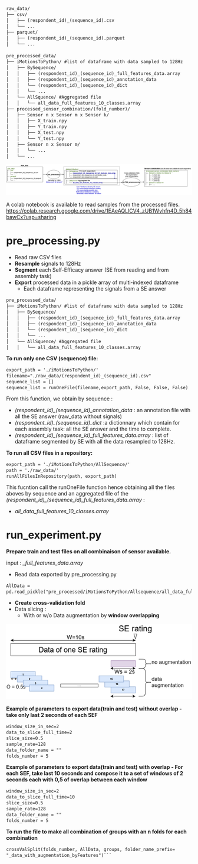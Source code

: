 ```
raw_data/
├── csv/
│   ├── (respondent_id)_(sequence_id).csv
│   └── ...
├── parquet/
│   ├── (respondent_id)_(sequence_id).parquet
│   └── ...

pre_processed_data/
├── iMotionsToPython/ #list of dataframe with data sampled to 128Hz
│   ├── BySequence/
│   │   ├── (respondent_id)_(sequence_id)_full_features_data.array
│   │   ├── (respondent_id)_(sequence_id)_annotation_data
│   │   └── (respondent_id)_(sequence_id)_dict
│   │   └── ...
│   └── AllSquence/ #Aggregated file
│   │   └── all_data_full_features_10_classes.array
├── processed_sensor_combination/(fold_number)/
│   ├── Sensor n x Sensor m x Sensor k/
│   │   ├── X_train.npy
│   │   ├── Y_train.npy
│   │   ├── X_test.npy
│   │   └── Y_test.npy
│   ├── Sensor n x Sensor m/
│   │   └── ...
│   └── ...
```

![processing]( /rsc\file_processing.png "processing")

A colab notebook is available to read samples from the processed files. 
https://colab.research.google.com/drive/1EAeAQLlCV4_zUB1Wvhfn4D_5h84bawCx?usp=sharing

# pre_processing.py 

- Read raw CSV files
- **Resample** signals to 128Hz
- **Segment** each Self-Efficacy answer (SE from reading and from assembly task)
- **Export** processed data in a pickle array of multi-indexed dataframe
    - Each dataframe representing the signals from a SE answer 
```
pre_processed_data/
├── iMotionsToPython/ #list of dataframe with data sampled to 128Hz
│   ├── BySequence/
│   │   ├── (respondent_id)_(sequence_id)_full_features_data.array
│   │   ├── (respondent_id)_(sequence_id)_annotation_data
│   │   └── (respondent_id)_(sequence_id)_dict
│   │   └── ...
│   └── AllSquence/ #Aggregated file
│   │   └── all_data_full_features_10_classes.array
```

**To run only one CSV (sequence) file:**
```
export_path = './iMotionsToPython/'
filename="./raw_data/(respondent_id)_(sequence_id).csv"
sequence_list = []
sequence_list = runOneFile(filename,export_path, False, False, False)
```

From this function, we obtain by sequence :
- *(respondent_id)_(sequence_id)_annotation_data* : an annotation file with all the SE answer (raw_data without signals)
- *(respondent_id)_(sequence_id)_dict* :a dictionnary which contain for each assembly task: all the SE answer and the time to complete.
- *(respondent_id)_(sequence_id)_full_features_data.array* : list of dataframe segmented by SE with all the data resampled to 128Hz.

**To run all CSV files in a repository:**
```
export_path = './iMotionsToPython/AllSequence/'
path = './raw_data/'
runAllFilesInRepository(path, export_path)
```
This fucntion call the runOneFile function hence obtaining all the files aboves by sequence and an aggregated file of the *(respondent_id)_(sequence_id)_full_features_data.array* : 
- *all_data_full_features_10_classes.array* 

# run_experiment.py

**Prepare train and test files on all combinaison of sensor available.**

input : *_full_features_data.array*

- Read  data exported by pre_processing.py

```
AllData = pd.read_pickle("pre_processed/iMotionsToPython/Allsequence/all_data_full_features_10_classes_final.array")
```
- **Create cross-validation fold**
- Data slicing :
  - With or w/o Data augmentation by **window overlapping**



![window]( /rsc\window_slicing.png
 "window")

**Example of parameters to export data(train and test) without overlap - take only last 2 seconds of each SEF**

```
window_size_in_sec=2
data_to_slice_full_time=2
slice_size=0.5
sample_rate=128
data_folder_name = ""
folds_number = 5
```

**Example of parameters to export data(train and test) with overlap - For each SEF, take last 10 seconds and compose it to a set of windows of 2 seconds each with 0,5 of overlap between each window**

```
window_size_in_sec=2
data_to_slice_full_time=10
slice_size=0.5
sample_rate=128
data_folder_name = ""
folds_number = 5
```

**To run the file to make all combination of groups with an n folds for each combination**

```
crossValSplit(folds_number, AllData, groups, folder_name_prefix= "_data_with_augmentation_byFeatures")```

